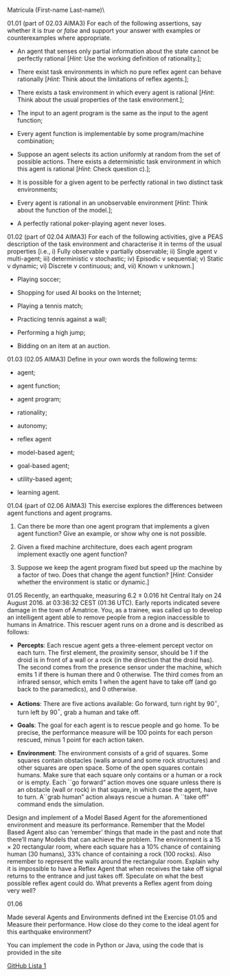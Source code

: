 Matrícula (First-name Last-name)\

<span>01.01 (part of 02.03 AIMA3)</span> For each of the following
assertions, say whether it is *true* or *false* and support your answer
with examples or counterexamples where appropriate.

-   An agent that senses only partial information about the state cannot
    be perfectly rational [*Hint*: Use the working definition of
    rationality.];

-   There exist task environments in which no pure reflex agent can
    behave rationally [*Hint*: Think about the limitations of reflex
    agents.];

-   There exists a task environment in which every agent is rational
    [*Hint*: Think about the usual properties of the task environment.];

-   The input to an agent program is the same as the input to the agent
    function;

-   Every agent function is implementable by some program/machine
    combination;

-   Suppose an agent selects its action uniformly at random from the set
    of possible actions. There exists a deterministic task environment
    in which this agent is rational [*Hint*: Check question c).];

-   It is possible for a given agent to be perfectly rational in two
    distinct task environments;

-   Every agent is rational in an unobservable environment [*Hint*:
    Think about the function of the model.];

-   A perfectly rational poker-playing agent never loses.

<span>01.02 (part of 02.04 AIMA3)</span> For each of the following
activities, give a PEAS description of the task environment and
characterise it in terms of the usual properties [i.e., i) Fully
observable v partially observable; ii) Single agent v multi-agent; iii)
deterministic v stochastic; iv) Episodic v sequential; v) Static v
dynamic; vi) Discrete v continuous; and, vii) Known v unknown.]

-   Playing soccer;

-   Shopping for used AI books on the Internet;

-   Playing a tennis match;

-   Practicing tennis against a wall;

-   Performing a high jump;

-   Bidding on an item at an auction.

<span>01.03 (02.05 AIMA3)</span> Define in your own words the following
terms:

-   agent;

-   agent function;

-   agent program;

-   rationality;

-   autonomy;

-   reflex agent

-   model-based agent;

-   goal-based agent;

-   utility-based agent;

-   learning agent.

<span>01.04 (part of 02.06 AIMA3)</span> This exercise explores the
differences between agent functions and agent programs.

1.  Can there be more than one agent program that implements a given
    agent function? Give an example, or show why one is not possible.

2.  Given a fixed machine architecture, does each agent program
    implement exactly one agent function?

3.  Suppose we keep the agent program fixed but speed up the machine by
    a factor of two. Does that change the agent function? [*Hint*:
    Consider whether the environment is static or dynamic.]

<span>01.05</span> Recently, an earthquake, measuring 6.2 $\pm$ 0.016
hit Central Italy on 24 August 2016. at 03:36:32 CEST (01:36 UTC). Early
reports indicated severe damage in the town of Amatrice. You, as a
trainee, was called up to develop an intelligent agent able to remove
people from a region inaccessible to humans in Amatrice. This rescuer
agent runs on a drone and is described as follows:

-   <span>**Percepts**</span>: Each rescue agent gets a three-element
    percept vector on each turn. The first element, the proximity
    sensor, should be 1 if the droid is in front of a wall or a rock (in
    the direction that the droid has). The second comes from the
    presence sensor under the machine, which emits 1 if there is human
    there and 0 otherwise. The third comes from an infrared sensor,
    which emits 1 when the agent have to take off (and go back to the
    paramedics), and 0 otherwise.

-   <span>**Actions**</span>: There are five actions available: Go
    forward, turn right by 90$^{\circ}$, turn left by 90$^{\circ}$, grab
    a human and take off.

-   <span>**Goals**</span>: The goal for each agent is to rescue people
    and go home. To be precise, the performance measure will be 100
    points for each person rescued, minus 1 point for each action taken.

-   <span>**Environment**</span>: The environment consists of a grid of
    squares. Some squares contain obstacles (walls around and some rock
    structures) and other squares are open space. Some of the open
    squares contain humans. Make sure that each square only contains or
    a human or a rock or is empty. Each \`\`go forward“ action moves one
    square unless there is an obstacle (wall or rock) in that square, in
    which case the agent, have to turn. A\`\`grab human” action always
    rescue a human. A \`\`take off" command ends the simulation.

Design and implement of a Model Based Agent for the aforementioned
environment and measure its performance. Remember that the Model Based
Agent also can ’remember’ things that made in the past and note that
there’ll many Models that can achieve the problem. The environment is a
$15 \times 20$ rectangular room, where each square has a 10% chance of
containing human (30 humans), 33% chance of containing a rock (100
rocks). Also remember to represent the walls around the rectangular
room. Explain why it is impossible to have a Reflex Agent that when
receives the take off signal returns to the entrance and just takes off.
Speculate on what the best possible reflex agent could do. What prevents
a Reflex agent from doing very well?

<span>01.06</span>

Made several Agents and Environments defined int the Exercise 01.05 and
Measure their performance. How close do they come to the ideal agent for
this earthquake environment?

You can implement the code in Python or Java, using the code that is
provided in the site

[GitHub Lista
1](https://github.com/juliosibaja/IA2016.2/tree/master/lista1/)
